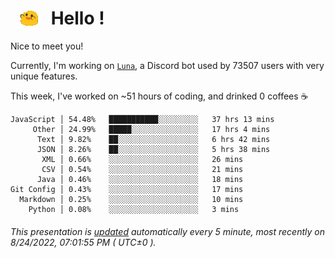 <h1>   <img src="./spoinky.gif" style="vertical-align:middle;" width="30px">   Hello ! </h1>

Nice to meet you!

Currently, I'm working on <a href='https://github.com/Asgarrrr/Luna'>`Luna`</a>, a Discord bot used by 73507 users with very unique features.

This week, I've worked on ~51 hours of coding, and drinked 0 coffees ☕

```
JavaScript │ 54.48%   ███████████░░░░░░░░░   37 hrs 13 mins
     Other │ 24.99%   █████░░░░░░░░░░░░░░░   17 hrs 4 mins
      Text │ 9.82%    ██░░░░░░░░░░░░░░░░░░   6 hrs 42 mins
      JSON │ 8.26%    ██░░░░░░░░░░░░░░░░░░   5 hrs 38 mins
       XML │ 0.66%    ░░░░░░░░░░░░░░░░░░░░   26 mins
       CSV │ 0.54%    ░░░░░░░░░░░░░░░░░░░░   21 mins
      Java │ 0.46%    ░░░░░░░░░░░░░░░░░░░░   18 mins
Git Config │ 0.43%    ░░░░░░░░░░░░░░░░░░░░   17 mins
  Markdown │ 0.25%    ░░░░░░░░░░░░░░░░░░░░   10 mins
    Python │ 0.08%    ░░░░░░░░░░░░░░░░░░░░   3 mins
```

###### This presentation is [updated](https://github.com/Asgarrrr) automatically every 5 minute, most recently on 8/24/2022, 07:01:55 PM ( UTC±0 ).